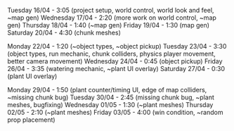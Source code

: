 Tuesday 16/04 - 3:05 (project setup, world control, world look and feel, ~map gen)
Wednesday 17/04 - 2:20 (more work on world control, ~map gen)
Thursday 18/04 - 1:40 (~map gen)
Friday 19/04 - 1:30 (map gen)
Saturday 20/04 - 4:30 (chunk meshes)

Monday 22/04 - 1:20 (~object types, ~object pickup)
Tuesday 23/04 - 3:30 (object types, run mechanic, chunk colliders, physics player movement, better camera movement)
Wednesday 24/04 - 0:45 (object pickup)
Friday 26/04 - 3:35 (watering mechanic, ~plant UI overlay)
Saturday 27/04 - 0:30 (plant UI overlay)

Monday 29/04 - 1:50 (plant counter/timing UI, edge of map colliders, ~missing chunk bug)
Tuesday 30/04 - 2:45 (missing chunk bug, ~plant meshes, bugfixing)
Wednesday 01/05 - 1:30 (~plant meshes)
Thursday 02/05 - 2:10 (~plant meshes)
Friday 03/05 - 4:00 (win condition, ~random prop placement)